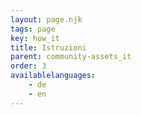 ```yaml
---
layout: page.njk
tags: page
key: how_it
title: Istruzioni
parent: community-assets_it
order: 3
availablelanguages: 
    - de
    - en
---
```

